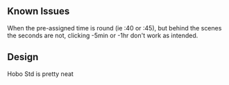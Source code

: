 ## Known Issues ##
When the pre-assigned time is round (ie :40 or :45), but behind the scenes the seconds are not, clicking -5min or -1hr don't work as intended.

## Design
Hobo Std is pretty neat